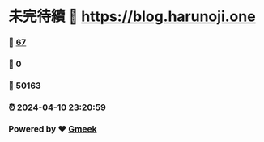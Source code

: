 # 未完待續 :link: https://blog.harunoji.one 
### :page_facing_up: [67](https://blog.harunoji.one/tag.html) 
### :speech_balloon: 0 
### :hibiscus: 50163 
### :alarm_clock: 2024-04-10 23:20:59 
### Powered by :heart: [Gmeek](https://github.com/Meekdai/Gmeek)
